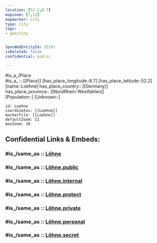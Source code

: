 ```yaml
---
location: [52.2,8.7] 
mapzoom: [7,12] 
mapmarker: city 
type: City
tags:
- geo/City


SpocWebEntityId: 32191
isDeleted: false
confidential: public

---
```

#is_a_/Place  
#is_a_ :: [[Place]] 
[has_place_longitude::8.7] 
[has_place_latitude::52.2] 
[name::Loehne] 
has_place_country:: [[Germany]]  
has_place_province:: [[NordRhein-Westfahlen]]  
[Population::] 
[Unknown::] 


```leaflet
id: Loehne
coordinates: [[Loehne]] 
markerFile: [[Loehne]] 
defaultZoom: 11 
maxZoom: 18
```


## Confidential Links & Embeds: 

### #is_/same_as :: [Löhne](/_Standards/Earth/Continent/Europe/Europe~Central/Germany/Germany~West/Nordrhein-Westfalen/counties~NW/Herford/cities~Herford/Löhne.md) 

### #is_/same_as :: [Löhne.public](/_public/Earth/Continent/Europe/Europe~Central/Germany/Germany~West/Nordrhein-Westfalen/counties~NW/Herford/cities~Herford/Löhne.public.md) 

### #is_/same_as :: [Löhne.internal](/_internal/Earth/Continent/Europe/Europe~Central/Germany/Germany~West/Nordrhein-Westfalen/counties~NW/Herford/cities~Herford/Löhne.internal.md) 

### #is_/same_as :: [Löhne.protect](/_protect/Earth/Continent/Europe/Europe~Central/Germany/Germany~West/Nordrhein-Westfalen/counties~NW/Herford/cities~Herford/Löhne.protect.md) 

### #is_/same_as :: [Löhne.private](/_private/Earth/Continent/Europe/Europe~Central/Germany/Germany~West/Nordrhein-Westfalen/counties~NW/Herford/cities~Herford/Löhne.private.md) 

### #is_/same_as :: [Löhne.personal](/_personal/Earth/Continent/Europe/Europe~Central/Germany/Germany~West/Nordrhein-Westfalen/counties~NW/Herford/cities~Herford/Löhne.personal.md) 

### #is_/same_as :: [Löhne.secret](/_secret/Earth/Continent/Europe/Europe~Central/Germany/Germany~West/Nordrhein-Westfalen/counties~NW/Herford/cities~Herford/Löhne.secret.md)

